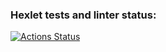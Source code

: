 ### Hexlet tests and linter status:
[![Actions Status](https://github.com/zhenevskiys/ansible-project-76/workflows/hexlet-check/badge.svg)](https://github.com/zhenevskiys/ansible-project-76/actions)